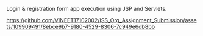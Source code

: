 
Login & registration form app execution using JSP and Servlets.




https://github.com/VINEET17102002/ISS_Org_Assignment_Submission/assets/109909491/8ebce9b7-9180-4529-8306-7c949e6db8bb

